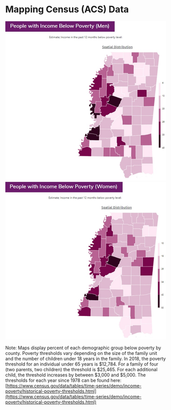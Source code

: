 # Mapping Census (ACS) Data
![Poverty Map for Men](PeopleWithIncomeBelowPoverty_Men.png)
![Poverty Map for Women](PeopleWithIncomeBelowPoverty_Women.png)

Note: Maps display percent of each demographic group below poverty by county. Poverty thresholds vary depending on the size of the family unit and the number of children under 18 years in the family. In 2018, the poverty threshold for an individual under 65 years is $12,784. For a family of four (two parents, two children) the threshold is $25,465. For each additional child, the threshold increases by between $3,000 and $5,000. The thresholds for each year since 1978 can be found here: [https://www.census.gov/data/tables/time-series/demo/income-poverty/historical-poverty-thresholds.html](https://www.census.gov/data/tables/time-series/demo/income-poverty/historical-poverty-thresholds.html)
